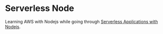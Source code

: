 # Serverless Node

Learning AWS with Nodejs while going through [Serverless Applications with Nodejs](https://www.manning.com/books/serverless-applications-with-node-js).
